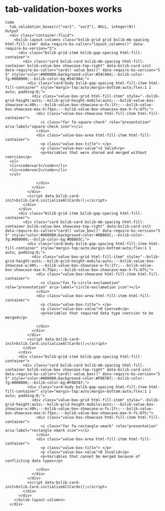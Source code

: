 # tab-validation-boxes works

    Code
      tab_validation_boxes(c("var1", "var2"), NULL, integer(0))
    Output
      <div class="container-fluid">
        <bslib-layout-columns class="bslib-grid grid bslib-mb-spacing html-fill-item" data-require-bs-caller="layout_columns()" data-require-bs-version="5">
          <div class="bslib-grid-item bslib-gap-spacing html-fill-container">
            <div class="card bslib-card bslib-mb-spacing html-fill-container bslib-value-box showcase-top-right" data-bslib-card-init data-require-bs-caller="card() value_box()" data-require-bs-version="5 5" style="color:#000000;background-color:#54C9A4;--bslib-color-fg:#000000;--bslib-color-bg:#54C9A4;">
              <div class="card-body bslib-gap-spacing html-fill-item html-fill-container" style="margin-top:auto;margin-bottom:auto;flex:1 1 auto; padding:0;">
                <div class="value-box-grid html-fill-item" style="--bslib-grid-height:auto;--bslib-grid-height-mobile:auto;---bslib-value-box-showcase-w:40%;---bslib-value-box-showcase-w-fs:1fr;---bslib-value-box-showcase-max-h:75px;---bslib-value-box-showcase-max-h-fs:67%;">
                  <div class="value-box-showcase html-fill-item html-fill-container">
                    <i class="far fa-square-check" role="presentation" aria-label="square-check icon"></i>
                  </div>
                  <div class="value-box-area html-fill-item html-fill-container">
                    <p class="value-box-title"> </p>
                    <p class="value-box-value">2 Valid</p>
                    <p>Variables that were shared and merged without coercion</p>
      <ul>
      <li><code>var1</code></li>
      <li><code>var2</code></li>
      </ul>
      
                  </div>
                </div>
              </div>
              <script data-bslib-card-init>bslib.Card.initializeAllCards();</script>
            </div>
          </div>
          <div class="bslib-grid-item bslib-gap-spacing html-fill-container">
            <div class="card bslib-card bslib-mb-spacing html-fill-container bslib-value-box showcase-top-right" data-bslib-card-init data-require-bs-caller="card() value_box()" data-require-bs-version="5 5" style="color:#000000;background-color:#DB865C;--bslib-color-fg:#000000;--bslib-color-bg:#DB865C;">
              <div class="card-body bslib-gap-spacing html-fill-item html-fill-container" style="margin-top:auto;margin-bottom:auto;flex:1 1 auto; padding:0;">
                <div class="value-box-grid html-fill-item" style="--bslib-grid-height:auto;--bslib-grid-height-mobile:auto;---bslib-value-box-showcase-w:40%;---bslib-value-box-showcase-w-fs:1fr;---bslib-value-box-showcase-max-h:75px;---bslib-value-box-showcase-max-h-fs:67%;">
                  <div class="value-box-showcase html-fill-item html-fill-container">
                    <i class="fas fa-circle-exclamation" role="presentation" aria-label="circle-exclamation icon"></i>
                  </div>
                  <div class="value-box-area html-fill-item html-fill-container">
                    <p class="value-box-title"> </p>
                    <p class="value-box-value">0 Coerced</p>
                    <p>Variables that required data type coercion to be merged</p>
      
                  </div>
                </div>
              </div>
              <script data-bslib-card-init>bslib.Card.initializeAllCards();</script>
            </div>
          </div>
          <div class="bslib-grid-item bslib-gap-spacing html-fill-container">
            <div class="card bslib-card bslib-mb-spacing html-fill-container bslib-value-box showcase-top-right" data-bslib-card-init data-require-bs-caller="card() value_box()" data-require-bs-version="5 5" style="color:#000000;background-color:#F08787;--bslib-color-fg:#000000;--bslib-color-bg:#F08787;">
              <div class="card-body bslib-gap-spacing html-fill-item html-fill-container" style="margin-top:auto;margin-bottom:auto;flex:1 1 auto; padding:0;">
                <div class="value-box-grid html-fill-item" style="--bslib-grid-height:auto;--bslib-grid-height-mobile:auto;---bslib-value-box-showcase-w:40%;---bslib-value-box-showcase-w-fs:1fr;---bslib-value-box-showcase-max-h:75px;---bslib-value-box-showcase-max-h-fs:67%;">
                  <div class="value-box-showcase html-fill-item html-fill-container">
                    <i class="far fa-rectangle-xmark" role="presentation" aria-label="rectangle-xmark icon"></i>
                  </div>
                  <div class="value-box-area html-fill-item html-fill-container">
                    <p class="value-box-title"> </p>
                    <p class="value-box-value">0 Invalid</p>
                    <p>Variables that cannot be merged because of conflicting data types</p>
      
                  </div>
                </div>
              </div>
              <script data-bslib-card-init>bslib.Card.initializeAllCards();</script>
            </div>
          </div>
        </bslib-layout-columns>
      </div>

